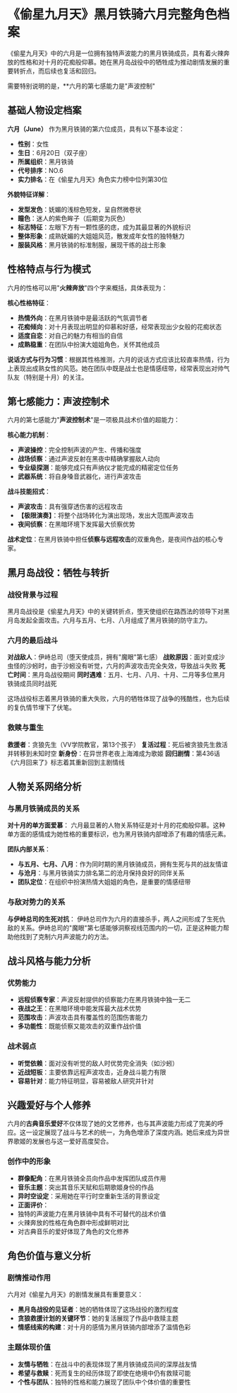 # 《偷星九月天》黑月铁骑六月完整角色档案

《偷星九月天》中的六月是一位拥有独特声波能力的黑月铁骑成员，具有着火辣奔放的性格和对十月的花痴般仰慕。她在黑月岛战役中的牺牲成为推动剧情发展的重要转折点，而后续也复活和回归。

需要特别说明的是，**六月的第七感能力是"声波控制"

## 基础人物设定档案

**六月（June）** 作为黑月铁骑的第六位成员，具有以下基本设定：

- **性别**：女性
- **生日**：6月20日（双子座）
- **所属组织**：黑月铁骑
- **代号排序**：NO.6
- **实力排名**：在《偷星九月天》角色实力榜中位列第30位

**外貌特征详解**：
- **发型发色**：妩媚的浅棕色短发，呈自然微卷状
- **瞳色**：迷人的紫色眸子（后期变为灰色）
- **标志特征**：左眼下方有一颗性感的痣，成为其最显著的外貌标识
- **整体形象**：成熟妩媚的大姐姐风范，散发成年女性的独特魅力
- **服装风格**：黑月铁骑的标准制服，展现干练的战士形象

## 性格特点与行为模式

六月的性格可以用"**火辣奔放**"四个字来概括，具体表现为：

**核心性格特征**：
- **热情外向**：在黑月铁骑中是最活跃的气氛调节者
- **花痴倾向**：对十月表现出明显的仰慕和好感，经常表现出少女般的花痴状态
- **适度自恋**：对自己的魅力有相当的自信
- **成熟稳重**：在团队中扮演大姐姐角色，关怀其他成员

**说话方式与行为习惯**：根据其性格推测，六月的说话方式应该比较直率热情，行为上表现出成熟女性的风范。她在团队中既是战士也是情感纽带，经常表现出对帅气队友（特别是十月）的关注。

## 第七感能力：声波控制术

六月的第七感能力"**声波控制术**"是一项极具战术价值的超能力：

**核心能力机制**：
- **声波操控**：完全控制声波的产生、传播和强度
- **战场侦察**：通过声波反射在黑夜中精确掌握敌人动向
- **专业级探测**：能够完成只有声纳仪才能完成的精密定位任务
- **武器系统**：将自身嗓音武器化，进行声波攻击

**战斗技能招式**：
- **声波攻击**：具有强穿透伤害的远程攻击
- **【极限演奏】**：将整个战场转化为演出现场，发出大范围声波攻击
- **夜间侦察**：在黑暗环境下发挥最大侦察优势

**战术定位**：在黑月铁骑中担任**侦察与远程攻击**的双重角色，是夜间作战的核心专家。

## 黑月岛战役：牺牲与转折

### 战役背景与过程

黑月岛战役是《偷星九月天》中的关键转折点，堕天使组织在路西法的领导下对黑月岛发起全面攻击。六月与五月、七月、八月组成了黑月铁骑的防守主力。

### 六月的最后战斗

**对战敌人**：伊峙总司（堕天使成员，拥有"魔眼"第七感）
**战败原因**：面对变成沙虫怪的沙蚓时，由于沙蚓没有听觉，六月的声波攻击完全失效，导致战斗失败
**死亡时间**：黑月岛战役期间
**同时遇难**：五月、七月、八月、十月、二月等多位黑月铁骑成员同时战死

这场战役标志着黑月铁骑的重大失败，六月的牺牲体现了战争的残酷性，也为后续的复仇情节埋下了伏笔。

### 救赎与重生

**救援者**：贪狼先生（VV学院教官，第13个孩子）
**复活过程**：死后被贪狼先生救活并转移到未知时空
**新身份**：在异世界老夜上海滩成为歌姬
**回归剧情**：第436话《六月回来了》标志着其重新回到主剧情线

## 人物关系网络分析

### 与黑月铁骑成员的关系

**对十月的单方面爱慕**：
六月最显著的人物关系特征是对十月的花痴般仰慕。这种单方面的感情成为她性格的重要标识，也为黑月铁骑内部增添了有趣的情感元素。

**团队内部关系**：
- **与五月、七月、八月**：作为同时期的黑月铁骑成员，拥有生死与共的战友情谊
- **与沧月**：与黑月铁骑实力排名第二的沧月保持良好的同伴关系
- **团队定位**：在组织中扮演热情大姐姐的角色，是重要的情感纽带

### 与敌对势力的关系

**与伊峙总司的生死对抗**：
伊峙总司作为六月的直接杀手，两人之间形成了生死仇敌的关系。伊峙总司的"魔眼"第七感能够洞察视线范围内的一切，正是这种能力帮助他找到了克制六月声波能力的方法。

## 战斗风格与能力分析

### 优势能力
- **远程侦察专家**：声波反射提供的侦察能力在黑月铁骑中独一无二
- **夜战之王**：在黑暗环境中能发挥最大战术优势
- **范围攻击**：声波攻击具有覆盖性的范围伤害能力
- **多功能性**：既能侦察又能攻击的双重作战价值

### 战术弱点
- **听觉依赖**：面对没有听觉的敌人时优势完全消失（如沙蚓）
- **近战短板**：主要依靠远程声波攻击，近身战斗能力有限
- **容易针对**：能力特征明显，容易被敌人研究并针对

## 兴趣爱好与个人修养

六月的**古典音乐爱好**不仅体现了她的文艺修养，也与其声波能力形成了完美的呼应。这一设定展现了战斗与艺术的统一，为角色增添了深度内涵。她后来成为异世界歌姬的发展也与这一爱好高度契合。

### 创作中的形象
- **群像配角**：在黑月铁骑全员向作品中发挥团队成员作用
- **音乐主题**：突出其音乐天赋和后期歌姬身份的作品
- **异时空设定**：采用她在平行时空重新生活的背景设定
- **正面评价**：
- 独特的声波能力在黑月铁骑中具有不可替代的战术价值
- 火辣奔放的性格在角色群中形成鲜明对比
- 对古典音乐的爱好体现了角色的文化修养

## 角色价值与意义分析

### 剧情推动作用
六月对《偷星九月天》的剧情发展具有重要意义：
- **黑月岛战役的见证者**：她的牺牲体现了这场战役的激烈程度
- **贪狼救援计划的关键环节**：她的复活展现了作品中救赎主题
- **情感线索的构建**：对十月的感情为黑月铁骑内部增添了温情色彩

### 主题体现价值
- **友情与牺牲**：在战斗中的表现体现了黑月铁骑成员间的深厚战友情
- **希望与救赎**：死而复生的经历体现了即使在绝境中仍有救赎可能
- **个性与团队**：独特的性格和能力展现了团队中个体价值的重要性
